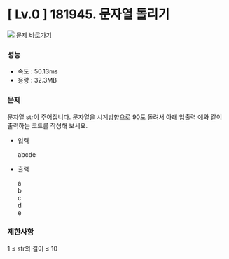 # [ Lv.0 ] 181945. 문자열 돌리기

<img src="https://img.shields.io/badge/JavaScript-orange?style=flat&logo=javascript&logoColor=auto"/> [문제 바로가기](https://school.programmers.co.kr/learn/courses/30/lessons/181945)

### 성능
- 속도 : 50.13ms 
- 용량 : 32.3MB 

### 문제
문자열 str이 주어집니다.
문자열을 시계방향으로 90도 돌려서 아래 입출력 예와 같이 출력하는 코드를 작성해 보세요.

- 입력

    abcde
- 출력

    a<br>
    b<br>
    c<br>
    d<br>
    e<br>

### 제한사항
1 ≤ str의 길이 ≤ 10